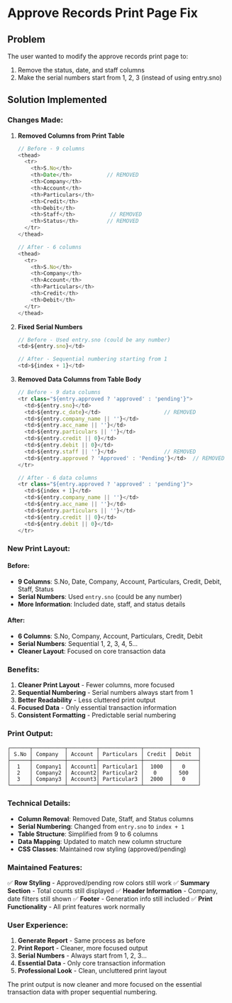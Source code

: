 # Approve Records Print Page Fix

## Problem
The user wanted to modify the approve records print page to:
1. Remove the status, date, and staff columns
2. Make the serial numbers start from 1, 2, 3 (instead of using entry.sno)

## Solution Implemented

### **Changes Made:**

1. **Removed Columns from Print Table**
   ```typescript
   // Before - 9 columns
   <thead>
     <tr>
       <th>S.No</th>
       <th>Date</th>           // REMOVED
       <th>Company</th>
       <th>Account</th>
       <th>Particulars</th>
       <th>Credit</th>
       <th>Debit</th>
       <th>Staff</th>           // REMOVED
       <th>Status</th>         // REMOVED
     </tr>
   </thead>

   // After - 6 columns
   <thead>
     <tr>
       <th>S.No</th>
       <th>Company</th>
       <th>Account</th>
       <th>Particulars</th>
       <th>Credit</th>
       <th>Debit</th>
     </tr>
   </thead>
   ```

2. **Fixed Serial Numbers**
   ```typescript
   // Before - Used entry.sno (could be any number)
   <td>${entry.sno}</td>

   // After - Sequential numbering starting from 1
   <td>${index + 1}</td>
   ```

3. **Removed Data Columns from Table Body**
   ```typescript
   // Before - 9 data columns
   <tr class="${entry.approved ? 'approved' : 'pending'}">
     <td>${entry.sno}</td>
     <td>${entry.c_date}</td>                    // REMOVED
     <td>${entry.company_name || ''}</td>
     <td>${entry.acc_name || ''}</td>
     <td>${entry.particulars || ''}</td>
     <td>${entry.credit || 0}</td>
     <td>${entry.debit || 0}</td>
     <td>${entry.staff || ''}</td>               // REMOVED
     <td>${entry.approved ? 'Approved' : 'Pending'}</td>  // REMOVED
   </tr>

   // After - 6 data columns
   <tr class="${entry.approved ? 'approved' : 'pending'}">
     <td>${index + 1}</td>
     <td>${entry.company_name || ''}</td>
     <td>${entry.acc_name || ''}</td>
     <td>${entry.particulars || ''}</td>
     <td>${entry.credit || 0}</td>
     <td>${entry.debit || 0}</td>
   </tr>
   ```

### **New Print Layout:**

#### **Before:**
- **9 Columns**: S.No, Date, Company, Account, Particulars, Credit, Debit, Staff, Status
- **Serial Numbers**: Used `entry.sno` (could be any number)
- **More Information**: Included date, staff, and status details

#### **After:**
- **6 Columns**: S.No, Company, Account, Particulars, Credit, Debit
- **Serial Numbers**: Sequential 1, 2, 3, 4, 5...
- **Cleaner Layout**: Focused on core transaction data

### **Benefits:**

1. **Cleaner Print Layout** - Fewer columns, more focused
2. **Sequential Numbering** - Serial numbers always start from 1
3. **Better Readability** - Less cluttered print output
4. **Focused Data** - Only essential transaction information
5. **Consistent Formatting** - Predictable serial numbering

### **Print Output:**

```
┌──────┬──────────┬─────────┬─────────────┬────────┬────────┐
│ S.No │ Company  │ Account │ Particulars │ Credit │ Debit  │
├──────┼──────────┼─────────┼─────────────┼────────┼────────┤
│  1   │ Company1 │ Account1│ Particular1 │  1000  │   0    │
│  2   │ Company2 │ Account2│ Particular2 │   0    │  500   │
│  3   │ Company3 │ Account3│ Particular3 │  2000  │   0    │
└──────┴──────────┴─────────┴─────────────┴────────┴────────┘
```

### **Technical Details:**

- **Column Removal**: Removed Date, Staff, and Status columns
- **Serial Numbering**: Changed from `entry.sno` to `index + 1`
- **Table Structure**: Simplified from 9 to 6 columns
- **Data Mapping**: Updated to match new column structure
- **CSS Classes**: Maintained row styling (approved/pending)

### **Maintained Features:**

✅ **Row Styling** - Approved/pending row colors still work
✅ **Summary Section** - Total counts still displayed
✅ **Header Information** - Company, date filters still shown
✅ **Footer** - Generation info still included
✅ **Print Functionality** - All print features work normally

### **User Experience:**

1. **Generate Report** - Same process as before
2. **Print Report** - Cleaner, more focused output
3. **Serial Numbers** - Always start from 1, 2, 3...
4. **Essential Data** - Only core transaction information
5. **Professional Look** - Clean, uncluttered print layout

The print output is now cleaner and more focused on the essential transaction data with proper sequential numbering.







